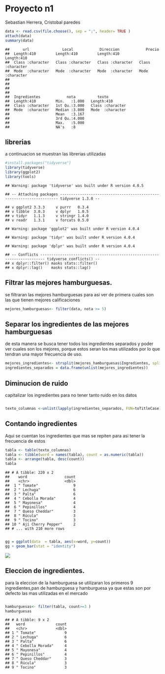 Proyecto n1
================
Sebastian Herrera, Cristobal paredes

``` r
data <- read.csv(file.choose(), sep = ";", header= TRUE )
attach(data)
summary(data)
```

    ##      url               Local            Direccion            Precio         
    ##  Length:410         Length:410         Length:410         Length:410        
    ##  Class :character   Class :character   Class :character   Class :character  
    ##  Mode  :character   Mode  :character   Mode  :character   Mode  :character  
    ##                                                                             
    ##                                                                             
    ##                                                                             
    ##                                                                             
    ##  Ingredientes            nota          texto          
    ##  Length:410         Min.   :1.000   Length:410        
    ##  Class :character   1st Qu.:3.000   Class :character  
    ##  Mode  :character   Median :3.000   Mode  :character  
    ##                     Mean   :3.167                     
    ##                     3rd Qu.:4.000                     
    ##                     Max.   :5.000                     
    ##                     NA's   :8

## librerias
a continuacion se muestran las librerias utilizadas
``` r
#install.packages("tidyverse")
library(tidyverse)
library(ggplot2)
library(tools)
```

    ## Warning: package 'tidyverse' was built under R version 4.0.5

    ## -- Attaching packages --------------------------------------------------------------------- tidyverse 1.3.0 --

    ## v ggplot2 3.3.3     v purrr   0.3.4
    ## v tibble  3.0.3     v dplyr   1.0.5
    ## v tidyr   1.1.3     v stringr 1.4.0
    ## v readr   1.3.1     v forcats 0.5.0

    ## Warning: package 'ggplot2' was built under R version 4.0.4

    ## Warning: package 'tidyr' was built under R version 4.0.4

    ## Warning: package 'dplyr' was built under R version 4.0.4

    ## -- Conflicts ------------------------------------------------------------------------ tidyverse_conflicts() --
    ## x dplyr::filter() masks stats::filter()
    ## x dplyr::lag()    masks stats::lag()

## Filtrar las mejores hamburguesas.
se filtraran las mejores hamburguesas para asi ver de primera cuales son las que tienen mejores calificaciones
``` r
mejores_hamburguesas<- filter(data, nota >= 5)
```
## Separar los ingredientes de las mejores hamburguesas
de esta manera se busca tener todos los ingredientes separados y poder ver cuales son los mejores, porque estos seran los mas utilizados por lo que tendran una mayor frecuencia de uso.
``` r
mejores_ingredientes<- strsplit(mejores_hamburguesas$Ingredientes, split=",") 
ingredientes_separados = data.frame(unlist(mejores_ingredientes))
```
## Diminucion de ruido
capitalizar los ingredientes para no tener tanto ruido en los datos
``` r

texto_columnas <-unlist(lapply(ingredientes_separados, FUN=toTitleCase))
```
## Contando ingredientes
Aqui se cuentan los ingredientes que mas se repiten para asi tener la frecuencia de estos

``` r
tabla <- table(texto_columnas)
tabla <- tibble(word = names(tabla), count = as.numeric(tabla))
tabla <- arrange(tabla, desc(count))
tabla
```

    ## # A tibble: 220 x 2
    ##    word                 count
    ##    <chr>                <dbl>
    ##  1 " Tomate"                9
    ##  2 " Lechuga"               6
    ##  3 " Palta"                 6
    ##  4 " Cebolla Morada"        4
    ##  5 " Mayonesa"              4
    ##  6 " Pepinillos"            4
    ##  7 " Queso Cheddar"         3
    ##  8 " Rúcula"                3
    ##  9 " Tocino"                3
    ## 10 " Ají Cherry Pepper"     2
    ## # ... with 210 more rows

``` r

gg = ggplot(data  = tabla, aes(x=word, y=count))
gg + geom_bar(stat = "identity")
```

![](hamburguesas_files/figure-gfm/unnamed-chunk-5-1.png)<!-- -->

## Eleccion de ingredientes.
para la eleccion de la hamburguesa se utilizaran los primeros 9 ingredientes,pan de hamburguesa y hamburguesa ya que estas son por defecto las mas utilizadas en el mercado
``` r

hamburguesas<- filter(tabla, count>=3 )
hamburguesas
```

    ## # A tibble: 9 x 2
    ##   word              count
    ##   <chr>             <dbl>
    ## 1 " Tomate"             9
    ## 2 " Lechuga"            6
    ## 3 " Palta"              6
    ## 4 " Cebolla Morada"     4
    ## 5 " Mayonesa"           4
    ## 6 " Pepinillos"         4
    ## 7 " Queso Cheddar"      3
    ## 8 " Rúcula"             3
    ## 9 " Tocino"             3

